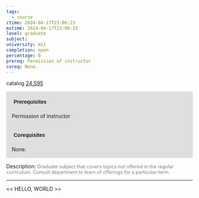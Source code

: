 ```yaml
---
tags:
  - course
ctime: 2024-04-17T23:06:23
mstime: 2024-04-17T23:06:23
level: graduate
subject: 
university: mit
completion: open
percentage: 0
prereq: Permission of instructor
coreq: None.
---
```


catalog [24.S95](http://student.mit.edu/catalog/m24b.html#24.S95)

<span style="display: block; padding: 15px; background-color: rgb(100, 100, 100, 0.2);"><font id="m_prereq2835_0" style="display: block; font-family: Arial, sans-serif; font-weight: bold; padding: 5px">Prerequisites</font><br><span id="prereq2835_0">Permission of instructor</span></span>
<span style="display: block; padding: 15px; background-color: rgb(100, 100, 100, 0.2);"><font id="m_coreq2835_0" style="display: block; font-family: Arial, sans-serif; font-weight: bold; padding: 5px">Corequisites</font><br><span id="coreq2835_0">None.</span></span>

<font style="">Description:</font>
<font style="color: grey; font-size: 0.8rem;">Graduate subject that covers topics not offered in the regular curriculum. Consult department to learn of offerings for a particular term.</font>



---

<< HELLO, WORLD >>
